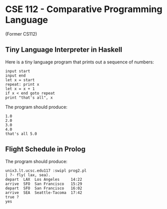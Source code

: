 # CSE 112 - Comparative Programming Language 
(Former CS112)

## Tiny Language Interpreter in Haskell

Here is a tiny language program that prints out a sequence of numbers:
```
input start
input end
let x = start
repeat: print x
let x = x + 1
if x < end goto repeat
print "that's all", x
```
The program should produce:
```
1.0
2.0
3.0
4.0
that's all 5.0
```

## Flight Schedule in Prolog

The program should produce: 
```
unix3.lt.ucsc.edu117 :swipl prog2.pl
| ?- fly( lax, sea).
depart  LAX  Los Angeles     14:22
arrive  SFO  San Francisco   15:29
depart  SFO  San Francisco   16:02
arrive  SEA  Seattle-Tacoma  17:42
true ?
yes
```
